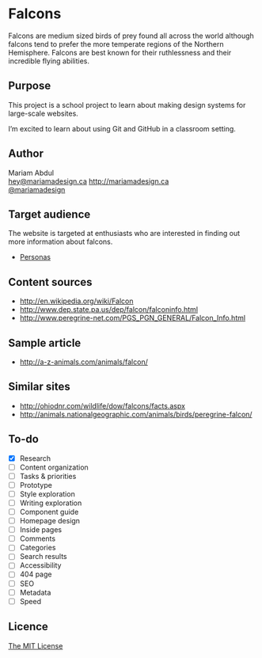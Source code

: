 # Falcons

Falcons are medium sized birds of prey found all across the world although falcons tend to prefer the more temperate regions of the Northern Hemisphere. Falcons are best known for their ruthlessness and their incredible flying abilities.

## Purpose

This project is a school project to learn about making design systems for large-scale websites.

I’m excited to learn about using Git and GitHub in a classroom setting.

## Author

Mariam Abdul	
[hey@mariamadesign.ca](mailto:hey@mariamadesign.ca)	
<http://mariamadesign.ca>	
[@mariamadesign](https://twitter.com/mariamadesign)

## Target audience

The website is targeted at enthusiasts who are interested in finding out more information about falcons.

- [Personas](Personas.md)

## Content sources

- <http://en.wikipedia.org/wiki/Falcon>
- <http://www.dep.state.pa.us/dep/falcon/falconinfo.html>
- <http://www.peregrine-net.com/PGS_PGN_GENERAL/Falcon_Info.html>

## Sample article

- <http://a-z-animals.com/animals/falcon/>

## Similar sites

- <http://ohiodnr.com/wildlife/dow/falcons/facts.aspx>
- <http://animals.nationalgeographic.com/animals/birds/peregrine-falcon/>


## To-do

- [x] Research
- [ ] Content organization
- [ ] Tasks & priorities
- [ ] Prototype
- [ ] Style exploration
- [ ] Writing exploration
- [ ] Component guide
- [ ] Homepage design
- [ ] Inside pages
- [ ] Comments
- [ ] Categories
- [ ] Search results
- [ ] Accessibility
- [ ] 404 page
- [ ] SEO
- [ ] Metadata
- [ ] Speed

## Licence

[The MIT License](LICENSE)